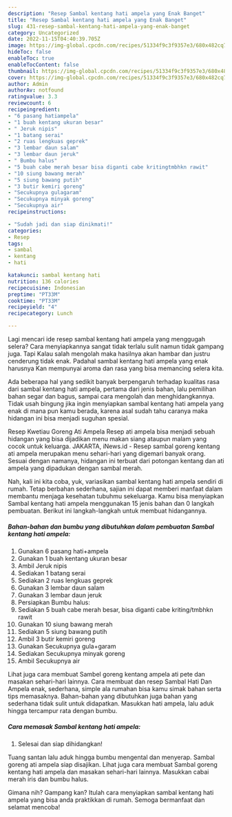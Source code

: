 ```yaml
---
description: "Resep Sambal kentang hati ampela yang Enak Banget"
title: "Resep Sambal kentang hati ampela yang Enak Banget"
slug: 431-resep-sambal-kentang-hati-ampela-yang-enak-banget
category: Uncategorized
date: 2022-11-15T04:40:39.705Z
image: https://img-global.cpcdn.com/recipes/51334f9c3f9357e3/680x482cq70/sambal-kentang-hati-ampela-foto-resep-utama.jpg
hideToc: false
enableToc: true
enableTocContent: false
thumbnail: https://img-global.cpcdn.com/recipes/51334f9c3f9357e3/680x482cq70/sambal-kentang-hati-ampela-foto-resep-utama.jpg
cover: https://img-global.cpcdn.com/recipes/51334f9c3f9357e3/680x482cq70/sambal-kentang-hati-ampela-foto-resep-utama.jpg
author: Admin
authorAv: notfound
ratingvalue: 3.3
reviewcount: 6
recipeingredient:
- "6 pasang hatiampela"
- "1 buah kentang ukuran besar"
- " Jeruk nipis"
- "1 batang serai"
- "2 ruas lengkuas geprek"
- "3 lembar daun salam"
- "3 lembar daun jeruk"
- " Bumbu halus"
- "5 buah cabe merah besar bisa diganti cabe kritingtmbhkn rawit"
- "10 siung bawang merah"
- "5 siung bawang putih"
- "3 butir kemiri goreng"
- "Secukupnya gulagaram"
- "Secukupnya minyak goreng"
- "Secukupnya air"
recipeinstructions:

- "Sudah jadi dan siap dinikmati!"
categories:
- Resep
tags:
- sambal
- kentang
- hati

katakunci: sambal kentang hati 
nutrition: 136 calories
recipecuisine: Indonesian
preptime: "PT33M"
cooktime: "PT33M"
recipeyield: "4"
recipecategory: Lunch

---
```



Lagi mencari ide resep sambal kentang hati ampela yang menggugah selera? Cara menyiapkannya sangat tidak terlalu sulit namun tidak gampang juga. Tapi Kalau salah mengolah maka hasilnya akan hambar dan justru cenderung tidak enak. Padahal sambal kentang hati ampela yang enak harusnya Kan mempunyai aroma dan rasa yang bisa memancing selera kita.


Ada beberapa hal yang sedikit banyak berpengaruh terhadap kualitas rasa dari sambal kentang hati ampela, pertama dari jenis bahan, lalu pemilihan bahan segar dan bagus, sampai cara mengolah dan menghidangkannya. Tidak usah bingung jika ingin menyiapkan sambal kentang hati ampela yang enak di mana pun kamu berada, karena asal sudah tahu caranya maka hidangan ini bisa menjadi suguhan spesial.

Resep Kwetiau Goreng Ati Ampela Resep ati ampela bisa menjadi sebuah hidangan yang bisa dijadikan menu makan siang ataupun malam yang cocok untuk keluarga. JAKARTA, iNews.id - Resep sambal goreng kentang ati ampela merupakan menu sehari-hari yang digemari banyak orang. Sesuai dengan namanya, hidangan ini terbuat dari potongan kentang dan ati ampela yang dipadukan dengan sambal merah.


Nah, kali ini kita coba, yuk, variasikan sambal kentang hati ampela sendiri di rumah. Tetap berbahan sederhana, sajian ini dapat memberi manfaat dalam membantu menjaga kesehatan tubuhmu sekeluarga. Kamu bisa menyiapkan Sambal kentang hati ampela menggunakan 15 jenis bahan dan 0 langkah pembuatan. Berikut ini langkah-langkah untuk membuat hidangannya.

<!--inarticleads1-->

##### Bahan-bahan dan bumbu yang dibutuhkan dalam pembuatan Sambal kentang hati ampela:

1. Gunakan 6 pasang hati+ampela
1. Gunakan 1 buah kentang ukuran besar
1. Ambil  Jeruk nipis
1. Sediakan 1 batang serai
1. Sediakan 2 ruas lengkuas geprek
1. Gunakan 3 lembar daun salam
1. Gunakan 3 lembar daun jeruk
1. Persiapkan  Bumbu halus:
1. Sediakan 5 buah cabe merah besar, bisa diganti cabe kriting/tmbhkn rawit
1. Gunakan 10 siung bawang merah
1. Sediakan 5 siung bawang putih
1. Ambil 3 butir kemiri goreng
1. Gunakan Secukupnya gula+garam
1. Sediakan Secukupnya minyak goreng
1. Ambil Secukupnya air


Lihat juga cara membuat Sambel goreng kentang ampela ati pete dan masakan sehari-hari lainnya. Cara membuat dan resep Sambal Hati Dan Ampela enak, sederhana, simple ala rumahan bisa kamu simak bahan serta tips memasaknya. Bahan-bahan yang dibutuhkan juga bahan yang sederhana tidak sulit untuk didapatkan. Masukkan hati ampela, lalu aduk hingga tercampur rata dengan bumbu. 

<!--inarticleads2-->

##### Cara memasak Sambal kentang hati ampela:


1. Selesai dan siap dihidangkan!

Tuang santan lalu aduk hingga bumbu mengental dan menyerap. Sambal goreng ati ampela siap disajikan. Lihat juga cara membuat Sambal goreng kentang hati ampela dan masakan sehari-hari lainnya. Masukkan cabai merah iris dan bumbu halus. 

Gimana nih? Gampang kan? Itulah cara menyiapkan sambal kentang hati ampela yang bisa anda praktikkan di rumah. Semoga bermanfaat dan selamat mencoba!
